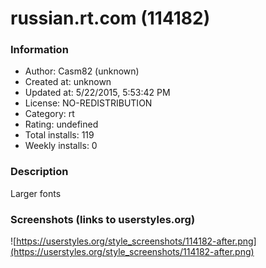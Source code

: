 # russian.rt.com (114182)

### Information
- Author: Casm82 (unknown)
- Created at: unknown
- Updated at: 5/22/2015, 5:53:42 PM
- License: NO-REDISTRIBUTION
- Category: rt
- Rating: undefined
- Total installs: 119
- Weekly installs: 0


### Description
Larger fonts


### Screenshots (links to userstyles.org)
![https://userstyles.org/style_screenshots/114182-after.png](https://userstyles.org/style_screenshots/114182-after.png)


